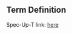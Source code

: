 ## Term Definition

Spec-Up-T link: <a href='https://weboftrust.github.io/WOT-terms/docs/glossary/keride'>here</a>
